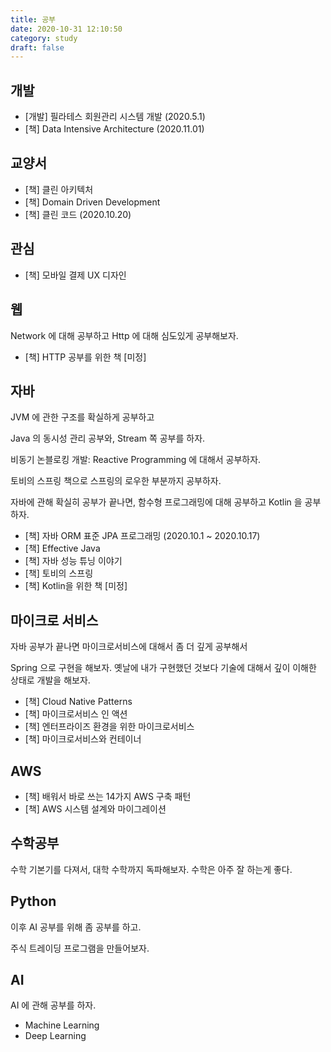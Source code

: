 ```yaml
---
title: 공부
date: 2020-10-31 12:10:50
category: study
draft: false
---
```


## 개발

- [개발] 필라테스 회원관리 시스템 개발 (2020.5.1)
- [책] Data Intensive Architecture (2020.11.01)

## 교양서

- [책] 클린 아키텍처
- [책] Domain Driven Development
- [책] 클린 코드 (2020.10.20)

## 관심

- [책] 모바일 결제 UX 디자인

## 웹

Network 에 대해 공부하고 Http 에 대해 심도있게 공부해보자.

- [책] HTTP 공부를 위한 책 [미정]

## 자바

JVM 에 관한 구조를 확실하게 공부하고

Java 의 동시성 관리 공부와, Stream 쪽 공부를 하자.

비동기 논블로킹 개발: Reactive Programming 에 대해서 공부하자.

토비의 스프링 책으로 스프링의 로우한 부분까지 공부하자.

자바에 관해 확실히 공부가 끝나면, 함수형 프로그래밍에 대해 공부하고 Kotlin 을 공부하자.

- [책] 자바 ORM 표준 JPA 프로그래밍 (2020.10.1 ~ 2020.10.17)
- [책] Effective Java
- [책] 자바 성능 튜닝 이야기
- [책] 토비의 스프링
- [책] Kotlin을 위한 책 [미정]

## 마이크로 서비스

자바 공부가 끝나면 마이크로서비스에 대해서 좀 더 깊게 공부해서

Spring 으로 구현을 해보자. 옛날에 내가 구현했던 것보다 기술에 대해서 깊이 이해한 상태로 개발을 해보자.

- [책] Cloud Native Patterns
- [책] 마이크로서비스 인 액션
- [책] 엔터프라이즈 환경을 위한 마이크로서비스
- [책] 마이크로서비스와 컨테이너

## AWS

- [책] 배워서 바로 쓰는 14가지 AWS 구축 패턴
- [책] AWS 시스템 설계와 마이그레이션

## 수학공부

수학 기본기를 다져서, 대학 수학까지 독파해보자.
수학은 아주 잘 하는게 좋다.

## Python

이후 AI 공부를 위해 좀 공부를 하고.

주식 트레이딩 프로그램을 만들어보자.

## AI

AI 에 관해 공부를 하자.

- Machine Learning
- Deep Learning
